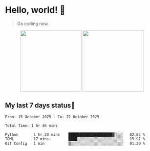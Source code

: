 # Hello, world! 🥰
> Go coding now.

<div align="center">
<div><img src="https://github-readme-stats.vercel.app/api?username=Xrondev&count_private=true" height="200px"/> <img src="https://github-readme-stats.vercel.app/api/top-langs/?username=Xrondev" height="200px"/></div>
</div>
<div align="center"></div>  

## My last 7 days status🧐

<!--START_SECTION:waka-->

```txt
From: 15 October 2025 - To: 22 October 2025

Total Time: 1 hr 46 mins

Python       1 hr 28 mins    ████████████████████▓░░░░   82.83 %
TOML         17 mins         ████░░░░░░░░░░░░░░░░░░░░░   15.97 %
Git Config   1 min           ▒░░░░░░░░░░░░░░░░░░░░░░░░   01.20 %
```

<!--END_SECTION:waka-->
